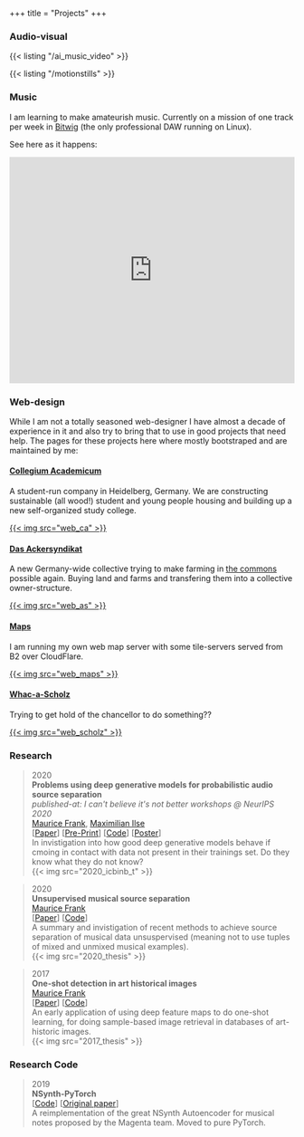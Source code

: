 +++
title = "Projects"
+++

### Audio-visual

{{< listing "/ai_music_video" >}}

{{< listing "/motionstills" >}}

### Music

I am learning to make amateurish music. Currently on a mission of one track per week in [Bitwig](https://bitwig.com) (the only professional DAW running on Linux).

See here as it happens:

<iframe width="100%" height="400" scrolling="no" frameborder="no" src="https://w.soundcloud.com/player/?url=https%3A//api.soundcloud.com/playlists/993796588&amp;color=%23689d6a&amp;auto_play=false&amp;hide_related=false&amp;show_comments=true&amp;show_user=true&amp;show_reposts=false&amp;show_teaser=true&amp;visual=false"></iframe>

### Web-design

While I am not a totally seasoned web-designer I have almost a decade of experience in it and also try to bring that to use in good projects that need help. The pages for these projects here where mostly bootstraped and are maintained by me:

<div class="autogrid">
    <div class="card">
        <div>
            <h4><a href="https://collegiumacademicum.de">Collegium Academicum</a></h4>
            <p>A student-run company in Heidelberg, Germany. We are constructing sustainable (all wood!) student and young people housing and building up a new self-organized study college.</p>
        </div>
        <a href="https://collegiumacademicum.de">{{< img src="web_ca" >}}</a>
    </div>
    <div class="card">
        <div>
            <h4><a href="https://ackersyndikat.org">Das Ackersyndikat</a></h4>
            <p>A new Germany-wide collective trying to make farming in <a href="https://en.wikipedia.org/wiki/Commons">the commons</a> possible again. Buying land and farms and transfering them into a collective owner-structure.</p>
        </div>
        <a href="https://ackersyndikat.org">{{< img src="web_as" >}}</a>
    </div>
    <div class="card">
        <div>
            <h4><a href="/maps">Maps</a></h4>
            <p>I am running my own web map server with some tile-servers served from B2 over CloudFlare.</p>
        </div>
        <a href="/maps">{{< img src="web_maps" >}}</a>
    </div>
    <div class="card">
        <div>
            <h4><a href="https://whac-a-scholz.de/">Whac-a-Scholz</a></h4>
            <p>Trying to get hold of the chancellor to do something??</p>
        </div>
        <a href="https://whac-a-scholz.de/">{{< img src="web_scholz" >}}</a>
    </div>
</div>

### Research

> 2020  
> **Problems using deep generative models for probabilistic audio source separation**  
> _published-at: I can't believe it's not better workshops @ NeurIPS 2020_  
> [Maurice Frank](https://scholar.google.com/citations?user=jCHjpIsAAAAJ), [Maximilian Ilse](https://scholar.google.com/citations?user=KNJIRGkAAAAJ)  
> [[Paper](http://proceedings.mlr.press/v137/frank20a/frank20a.pdf)] [[Pre-Print](https://arxiv.org/abs/2011.01761)] [[Code](https://github.com/morris-frank/unsupervised-source-separation)] [[Poster](https://raw.githubusercontent.com/morris-frank/thesis-tex/master/poster.pdf)]  
> In invistigation into how good deep generative models behave if cmoing in contact with data not present in their trainings set. Do they know what they do not know?  
> {{< img src="2020_icbinb_t" >}}

> 2020  
> **Unsupervised musical source separation**  
> [Maurice Frank](https://scholar.google.com/citations?user=jCHjpIsAAAAJ)  
> [[Paper](https://raw.githubusercontent.com/morris-frank/thesis-tex/master/Frank_Thesis_Msc.pdf)] [[Code](https://github.com/morris-frank/unsupervised-source-separation)]  
> A summary and invistigation of recent methods to achieve source separation of musical data unsuspervised (meaning not to use tuples of mixed and unmixed musical examples).  
> {{< img src="2020_thesis" >}}

> 2017  
> **One-shot detection in art historical images**  
> [Maurice Frank](https://scholar.google.com/citations?user=jCHjpIsAAAAJ)  
> [[Paper](https://raw.githubusercontent.com/morris-frank/ba_latex/master/thesis.pdf)] [[Code](https://github.com/morris-frank/bachelor-thesis)]  
> An early application of using deep feature maps to do one-shot learning, for doing sample-based image retrieval in databases of art-historic images.  
> {{< img src="2017_thesis" >}}

### Research Code

> 2019  
> **NSynth-PyTorch**  
> [[Code](https://github.com/morris-frank/nsynth-pytorch)] [[Original paper](https://arxiv.org/abs/1704.01279)]  
> A reimplementation of the great NSynth Autoencoder for musical notes proposed by the Magenta team. Moved to pure PyTorch.


